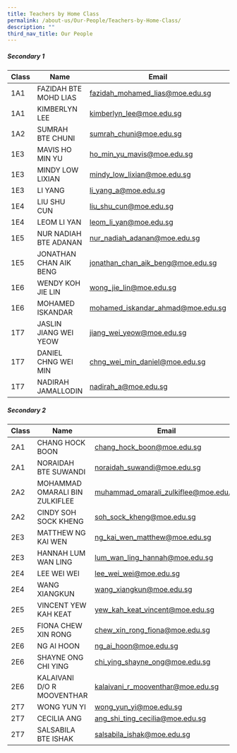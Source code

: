 ```yaml
---
title: Teachers by Home Class
permalink: /about-us/Our-People/Teachers-by-Home-Class/
description: ""
third_nav_title: Our People
---
```

##### Secondary 1


| Class | Name | Email |
| -------- | -------- | -------- |
| 1A1 | FAZIDAH BTE MOHD LIAS     | [fazidah_mohamed_lias@moe.edu.sg](mailto:fazidah_mohamed_lias@moe.edu.sg)      |
|1A1|KIMBERLYN LEE|[kimberlyn_lee@moe.edu.sg](mailto:kimberlyn_lee@moe.edu.sg)
|1A2|SUMRAH BTE CHUNI|[sumrah_chuni@moe.edu.sg](mailto:sumrah_chuni@moe.edu.sg)
|1E3|MAVIS HO MIN YU|[ho_min_yu_mavis@moe.edu.sg](mailto:ho_min_yu_mavis@moe.edu.sg)
|1E3|MINDY LOW LIXIAN|[mindy_low_lixian@moe.edu.sg](mailto:mindy_low_lixian@moe.edu.sg)
|1E3|LI YANG|[li_yang_a@moe.edu.sg](mailto:li_yang_a@moe.edu.sg)
|1E4|LIU SHU CUN|[liu_shu_cun@moe.edu.sg](mailto:liu_shu_cun@moe.edu.sg)
|1E4|LEOM LI YAN|[leom_li_yan@moe.edu.sg](mailto:leom_li_yan@moe.edu.sg)
|1E5|NUR NADIAH BTE ADANAN|[nur_nadiah_adanan@moe.edu.sg](mailto:nur_nadiah_adanan@moe.edu.sg)
|1E5|JONATHAN CHAN AIK BENG|[jonathan_chan_aik_beng@moe.edu.sg](mailto:jonathan_chan_aik_beng@moe.edu.sg)
|1E6|WENDY KOH JIE LIN|[wong_jie_lin@moe.edu.sg](mailto:wong_jie_lin@moe.edu.sg)
|1E6|MOHAMED ISKANDAR	|[mohamed_iskandar_ahmad@moe.edu.sg](mailto:mohamed_iskandar_ahmad@moe.edu.sg)
|1T7|JASLIN JIANG WEI YEOW|[jiang_wei_yeow@moe.edu.sg](mailto:jiang_wei_yeow@moe.edu.sg)
|1T7|DANIEL CHNG WEI MIN|[chng_wei_min_daniel@moe.edu.sg](mailto:chng_wei_min_daniel@moe.edu.sg)
|1T7|NADIRAH JAMALLODIN	|[nadirah_a@moe.edu.sg](mailto:nadirah_a@moe.edu.sg)

##### Secondary 2

| Class | Name | Email |
| -------- | -------- | -------- |
| 2A1 | CHANG HOCK BOON|[chang_hock_boon@moe.edu.sg](mailto:chang_hock_boon@moe.edu.sg)
|2A1|NORAIDAH BTE SUWANDI|[noraidah_suwandi@moe.edu.sg](mailto:noraidah_suwandi@moe.edu.sg)
|2A2|MOHAMMAD OMARALI BIN ZULKIFLEE|[muhammad_omarali_zulkiflee@moe.edu.sg](mailto:muhammad_omarali_zulkiflee@moe.edu.sg)
|2A2|CINDY SOH SOCK KHENG|[soh_sock_kheng@moe.edu.sg](mailto:soh_sock_kheng@moe.edu.sg)
|2E3|MATTHEW NG KAI WEN|[ng_kai_wen_matthew@moe.edu.sg](mailto:ng_kai_wen_matthew@moe.edu.sg)
|2E3|HANNAH LUM WAN LING|[lum_wan_ling_hannah@moe.edu.sg](mailto:lum_wan_ling_hannah@moe.edu.sg)
|2E4|LEE WEI WEI|[lee_wei_wei@moe.edu.sg](mailto:lee_wei_wei@moe.edu.sg)
|2E4|WANG XIANGKUN|[wang_xiangkun@moe.edu.sg](mailto:wang_xiangkun@moe.edu.sg)
|2E5|VINCENT YEW KAH KEAT|[yew_kah_keat_vincent@moe.edu.sg](mailto:yew_kah_keat_vincent@moe.edu.sg)
|2E5|FIONA CHEW XIN RONG|[chew_xin_rong_fiona@moe.edu.sg](mailto:chew_xin_rong_fiona@moe.edu.sg)
|2E6|NG AI HOON|[ng_ai_hoon@moe.edu.sg](mailto:ng_ai_hoon@moe.edu.sg)
|2E6|SHAYNE ONG CHI YING|[chi_ying_shayne_ong@moe.edu.sg](mailto:chi_ying_shayne_ong@moe.edu.sg)
|2E6|KALAIVANI D/O R MOOVENTHAR |[kalaivani_r_mooventhar@moe.edu.sg ](mailto:kalaivani_r_mooventhar@moe.edu.sg)
|2T7|WONG YUN YI	|[wong_yun_yi@moe.edu.sg](mailto:wong_yun_yi@moe.edu.sg)
|2T7|CECILIA ANG |[ang_shi_ting_cecilia@moe.edu.sg](mailto:ang_shi_ting_cecilia@moe.edu.sg)
|2T7|SALSABILA BTE ISHAK|[salsabila_ishak@moe.edu.sg](mailto:salsabila_ishak@moe.edu.sg)